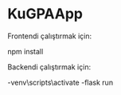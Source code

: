 # KuGPAApp

Frontendi çalıştırmak için:

npm install 

Backendi çalıştırmak için:

-venv\scripts\activate
-flask run
